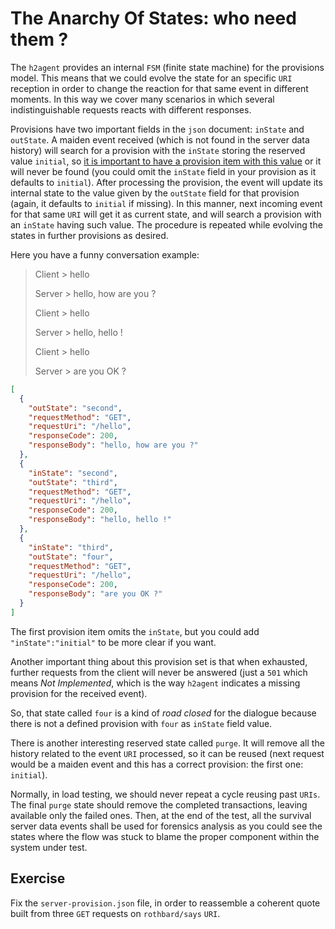 # The Anarchy Of States: who need them ?

The `h2agent` provides an internal `FSM` (finite state machine) for the provisions model. This means that we could evolve the state for an specific `URI` reception in order to change the reaction for that same event in different moments. In this way we cover many scenarios in which several indistinguishable requests reacts with different responses.

Provisions have two important fields in the `json` document: `inState` and `outState`. A maiden event received (which is not found in the server data history) will search for a provision with the `inState` storing the reserved value `initial`, so <u>it is important to have a provision item with this value</u> or it will never be found (you could omit the `inState` field in your provision as it defaults to `initial`). After processing the provision, the event will update its internal state to the value given by the `outState` field for that provision (again, it defaults to `initial` if missing). In this manner, next incoming event for that same `URI` will get it as current state, and will search a provision with an `inState` having such value. The procedure is repeated while evolving the states in further provisions as desired.

Here you have a funny conversation example:

> Client > hello
>
> Server > hello, how are you ?
>
> Client > hello
>
> Server > hello, hello !
>
> Client > hello
>
> Server > are you OK ?

```json
[
  {
    "outState": "second",
    "requestMethod": "GET",
    "requestUri": "/hello",
    "responseCode": 200,
    "responseBody": "hello, how are you ?"
  },
  {
    "inState": "second",
    "outState": "third",
    "requestMethod": "GET",
    "requestUri": "/hello",
    "responseCode": 200,
    "responseBody": "hello, hello !"
  },
  {
    "inState": "third",
    "outState": "four",
    "requestMethod": "GET",
    "requestUri": "/hello",
    "responseCode": 200,
    "responseBody": "are you OK ?"
  }
]
```

The first provision item omits the `inState`, but you could add `"inState":"initial"` to be more clear if you want.

Another important thing about this provision set is that when exhausted, further requests from the client will never be answered (just a `501` which means *Not Implemented*, which is the way `h2agent` indicates a missing provision for the received event).

So, that state called `four` is a kind of *road closed* for the dialogue because there is not a defined provision with `four` as `inState` field value.

There is another interesting reserved state called `purge`. It will remove all the history related to the event `URI` processed, so it can be reused (next request would be a maiden event and this has a correct provision: the first one: `initial`).

Normally, in load testing, we should never repeat a cycle reusing past `URIs`. The final `purge` state should remove the completed transactions, leaving available only the failed ones. Then, at the end of the test, all the survival server data events shall be used for forensics analysis as you could see the states where the flow was stuck to blame the proper component within the system under test.

## Exercise

Fix the `server-provision.json` file, in order to reassemble a coherent quote built from three `GET` requests on `rothbard/says` `URI`.
